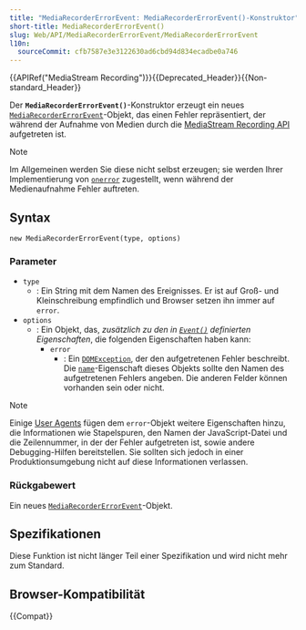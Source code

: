 ```yaml
---
title: "MediaRecorderErrorEvent: MediaRecorderErrorEvent()-Konstruktor"
short-title: MediaRecorderErrorEvent()
slug: Web/API/MediaRecorderErrorEvent/MediaRecorderErrorEvent
l10n:
  sourceCommit: cfb7587e3e3122630ad6cbd94d834ecadbe0a746
---
```


{{APIRef("MediaStream Recording")}}{{Deprecated_Header}}{{Non-standard_Header}}

Der **`MediaRecorderErrorEvent()`**-Konstruktor erzeugt ein neues [`MediaRecorderErrorEvent`](/de/docs/Web/API/MediaRecorderErrorEvent)-Objekt, das einen Fehler repräsentiert, der während der Aufnahme von Medien durch die [MediaStream Recording API](/de/docs/Web/API/MediaStream_Recording_API) aufgetreten ist.

> [!NOTE]
> Im Allgemeinen werden Sie diese nicht selbst erzeugen; sie werden Ihrer Implementierung von [`onerror`](/de/docs/Web/API/MediaRecorder/error_event) zugestellt, wenn während der Medienaufnahme Fehler auftreten.

## Syntax

```js-nolint
new MediaRecorderErrorEvent(type, options)
```

### Parameter

- `type`
  - : Ein String mit dem Namen des Ereignisses. Er ist auf Groß- und Kleinschreibung empfindlich und Browser setzen ihn immer auf `error`.
- `options`
  - : Ein Objekt, das, _zusätzlich zu den in [`Event()`](/de/docs/Web/API/Event/Event) definierten Eigenschaften_, die folgenden Eigenschaften haben kann:
    - `error`
      - : Ein [`DOMException`](/de/docs/Web/API/DOMException), der den aufgetretenen Fehler beschreibt. Die [`name`](/de/docs/Web/API/DOMException/name)-Eigenschaft dieses Objekts sollte den Namen des aufgetretenen Fehlers angeben. Die anderen Felder können vorhanden sein oder nicht.

> [!NOTE]
> Einige [User Agents](/de/docs/Glossary/user_agent) fügen dem `error`-Objekt weitere Eigenschaften hinzu, die Informationen wie Stapelspuren, den Namen der JavaScript-Datei und die Zeilennummer, in der der Fehler aufgetreten ist, sowie andere Debugging-Hilfen bereitstellen. Sie sollten sich jedoch in einer Produktionsumgebung nicht auf diese Informationen verlassen.

### Rückgabewert

Ein neues [`MediaRecorderErrorEvent`](/de/docs/Web/API/MediaRecorderErrorEvent)-Objekt.

## Spezifikationen

Diese Funktion ist nicht länger Teil einer Spezifikation und wird nicht mehr zum Standard.

## Browser-Kompatibilität

{{Compat}}
